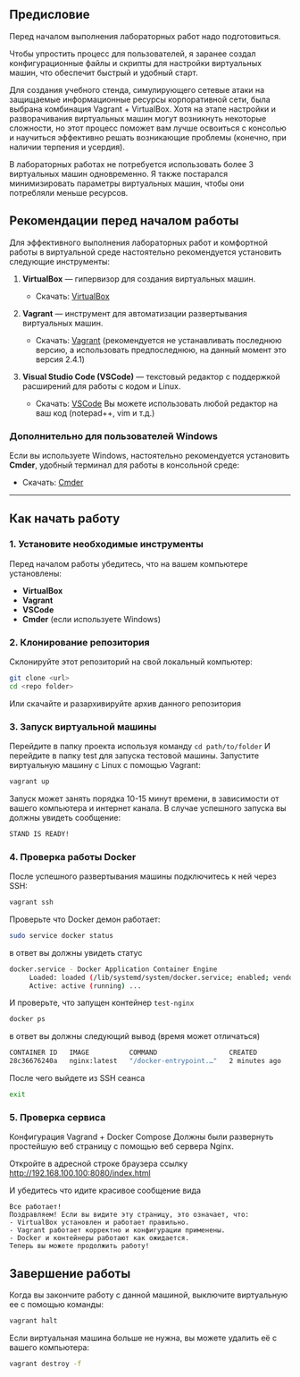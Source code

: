 ## Предисловие
Перед началом выполнения лабораторных работ надо подготовиться.

Чтобы упростить процесс для пользователей, я заранее создал конфигурационные файлы и скрипты для настройки виртуальных машин, что обеспечит быстрый и удобный старт.

Для создания учебного стенда, симулирующего сетевые атаки на защищаемые информационные ресурсы корпоративной сети, была выбрана комбинация Vagrant + VirtualBox. Хотя на этапе настройки и разворачивания виртуальных машин могут возникнуть некоторые сложности, но этот процесс поможет вам лучше освоиться с консолью и научиться эффективно решать возникающие проблемы (конечно, при наличии терпения и усердия).

В лабораторных работах не потребуется использовать более 3 виртуальных машин одновременно. Я также постарался минимизировать параметры виртуальных машин, чтобы они потребляли меньше ресурсов.
## Рекомендации перед началом работы
Для эффективного выполнения лабораторных работ и комфортной работы в виртуальной среде настоятельно рекомендуется установить следующие инструменты:

1. **VirtualBox** — гипервизор для создания виртуальных машин.
    - Скачать: [VirtualBox](https://www.virtualbox.org/)

2. **Vagrant** — инструмент для автоматизации развертывания виртуальных машин.
    - Скачать: [Vagrant](https://www.vagrantup.com/)
      (рекомендуется не устанавливать последнюю версию, а использовать предпоследнюю, на данный момент это версия 2.4.1)

3. **Visual Studio Code (VSCode)** — текстовый редактор с поддержкой расширений для работы с кодом и Linux.
    - Скачать: [VSCode](https://code.visualstudio.com/)
      Вы можете использовать любой редактор на ваш код (notepad++, vim и т.д.)

### Дополнительно для пользователей Windows

Если вы используете Windows, настоятельно рекомендуется установить **Cmder**, удобный терминал для работы в консольной среде:
- Скачать: [Cmder](https://cmder.app/)


---

## Как начать работу

### 1. Установите необходимые инструменты

Перед началом работы убедитесь, что на вашем компьютере установлены:
- **VirtualBox**
- **Vagrant**
- **VSCode**
- **Cmder** (если используете Windows)

### 2. Клонирование репозитория

Склонируйте этот репозиторий на свой локальный компьютер:

```bash
git clone <url>
cd <repo folder>
```
Или скачайте и разархивируйте архив данного репозитория
### 3. Запуск виртуальной машины
Перейдите в папку проекта используя команду  `cd path/to/folder`
И перейдите в папку test для запуска тестовой машины.
Запустите виртуальную машину с Linux с помощью Vagrant:
```bash
vagrant up
```
Запуск может занять порядка 10-15 минут времени, в зависимости от вашего компьютера и интернет канала.
В случае успешного запуска вы должны увидеть сообщение:
```bash
STAND IS READY!
```

### 4. Проверка работы Docker
После успешного развертывания машины подключитесь к ней через SSH:
```bash
vagrant ssh
```

Проверьте что Docker демон работает:
```bash
sudo service docker status
```
в ответ вы должны увидеть статус
```bash
docker.service - Docker Application Container Engine
     Loaded: loaded (/lib/systemd/system/docker.service; enabled; vendor preset: enabled)
     Active: active (running) ...
```

И проверьте, что запущен контейнер `test-nginx`
```bash
docker ps
```
в ответ вы должны следующий вывод (время может отличаться)
```bash
CONTAINER ID   IMAGE          COMMAND                  CREATED         STATUS         PORTS                                     NAMES
28c36676240a   nginx:latest   "/docker-entrypoint.…"   2 minutes ago   Up 2 minutes   0.0.0.0:8080->80/tcp, [::]:8080->80/tcp   test-nginx
```

После чего выйдете из SSH сеанса
```bash
exit
```

### 5. Проверка сервиса
Конфигурация Vagrand + Docker Compose Должны были развернуть простейшую веб страницу с помощью веб сервера Nginx.

Откройте в адресной строке браузера ссылку http://192.168.100.100:8080/index.html

И убедитесь что идите красивое сообщение вида
```
Все работает!
Поздравляем! Если вы видите эту страницу, это означает, что:
- VirtualBox установлен и работает правильно.
- Vagrant работает корректно и конфигурации применены.
- Docker и контейнеры работают как ожидается.
Теперь вы можете продолжить работу!
```

## Завершение работы
Когда вы закончите работу с данной машиной, выключите виртуальную ее с помощью команды:

```bash
vagrant halt
```
Если виртуальная машина больше не нужна, вы можете удалить её с вашего компьютера:
```bash
vagrant destroy -f
```
